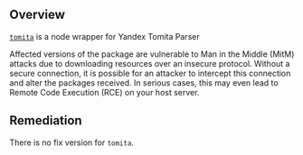 ## Overview
[`tomita`](https://www.npmjs.com/package/tomita) is a node wrapper for Yandex Tomita Parser

Affected versions of the package are vulnerable to Man in the Middle (MitM) attacks due to downloading resources over an insecure protocol. Without a secure connection, it is possible for an attacker to intercept this connection and alter the packages received. In serious cases, this may even lead to Remote Code Execution (RCE) on your host server.

## Remediation
There is no fix version for `tomita`.
